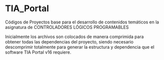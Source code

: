 # TIA_Portal
Códigos de Proyectos base para el desarrollo de contenidos temáticos en la asignatura de CONTROLADORES LÓGICOS PROGRAMABLES

Inicialmente los archivos son colocados de manera comprimida para obtener todas las dependencias del proyecto, siendo necesario descomprimir totalmente para generar la estructura y dependencia que el software TIA Portal v16 requiere.
